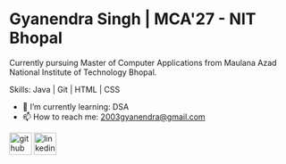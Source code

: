 # Gyanendra Singh | MCA'27 - NIT Bhopal
Currently pursuing Master of Computer Applications from Maulana Azad National Institute of Technology Bhopal.

Skills: Java | Git | HTML | CSS

- 🌱 I’m currently learning: DSA 
- 📫 How to reach me: 2003gyanendra@gmail.com 


[<img src='https://cdn.jsdelivr.net/npm/simple-icons@3.0.1/icons/github.svg' alt='github' height='40'>](https://github.com/Gyanendra28)  [<img src='https://cdn.jsdelivr.net/npm/simple-icons@3.0.1/icons/linkedin.svg' alt='linkedin' height='40'>](https://www.linkedin.com/in/gyanendra-singh-a56164252/)  

